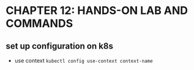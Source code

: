# CHAPTER 12: HANDS-ON LAB AND COMMANDS

## set up configuration on k8s

- use context 
`kubectl config use-context context-name`
